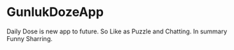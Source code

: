 # GunlukDozeApp
 Daily Dose is new app to future. So Like as Puzzle and Chatting. In summary  Funny Sharring.

